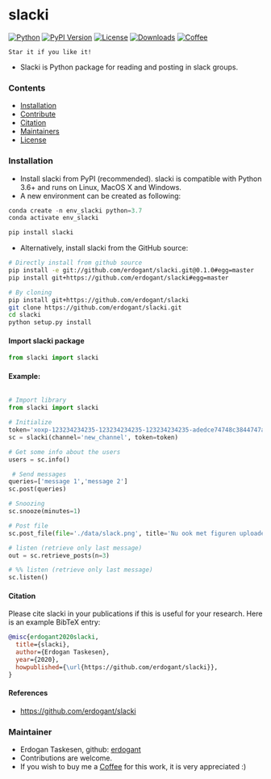 # slacki

[![Python](https://img.shields.io/pypi/pyversions/slacki)](https://img.shields.io/pypi/pyversions/slacki)
[![PyPI Version](https://img.shields.io/pypi/v/slacki)](https://pypi.org/project/slacki/)
[![License](https://img.shields.io/badge/license-MIT-green.svg)](https://github.com/erdogant/slacki/blob/master/LICENSE)
[![Downloads](https://pepy.tech/badge/slacki/)](https://pepy.tech/project/slacki/)
[![Coffee](https://img.shields.io/badge/coffee-black-grey.svg)](https://erdogant.github.io/donate/?currency=USD&amount=5)

	Star it if you like it!

* Slacki is Python package for reading and posting in slack groups.

### Contents
- [Installation](#-installation)
- [Contribute](#-contribute)
- [Citation](#-citation)
- [Maintainers](#-maintainers)
- [License](#-copyright)

### Installation
* Install slacki from PyPI (recommended). slacki is compatible with Python 3.6+ and runs on Linux, MacOS X and Windows. 
* A new environment can be created as following:

```python
conda create -n env_slacki python=3.7
conda activate env_slacki
```

```bash
pip install slacki
```

* Alternatively, install slacki from the GitHub source:
```bash
# Directly install from github source
pip install -e git://github.com/erdogant/slacki.git@0.1.0#egg=master
pip install git+https://github.com/erdogant/slacki#egg=master

# By cloning
pip install git+https://github.com/erdogant/slacki
git clone https://github.com/erdogant/slacki.git
cd slacki
python setup.py install
```  

#### Import slacki package
```python
from slacki import slacki
```

#### Example:
```python

# Import library
from slacki import slacki

# Initialize
token='xoxp-123234234235-123234234235-123234234235-adedce74748c3844747aed48499bb'
sc = slacki(channel='new_channel', token=token)

# Get some info about the users
users = sc.info()

 # Send messages
queries=['message 1','message 2']
sc.post(queries)

# Snoozing
sc.snooze(minutes=1)

# Post file
sc.post_file(file='./data/slack.png', title='Nu ook met figuren uploaden :)')

# listen (retrieve only last message)
out = sc.retrieve_posts(n=3)

# %% listen (retrieve only last message)
sc.listen()

```


#### Citation
Please cite slacki in your publications if this is useful for your research. Here is an example BibTeX entry:
```BibTeX
@misc{erdogant2020slacki,
  title={slacki},
  author={Erdogan Taskesen},
  year={2020},
  howpublished={\url{https://github.com/erdogant/slacki}},
}
```

#### References
* https://github.com/erdogant/slacki

### Maintainer
* Erdogan Taskesen, github: [erdogant](https://github.com/erdogant)
* Contributions are welcome.
* If you wish to buy me a <a href="https://erdogant.github.io/donate/?currency=USD&amount=5">Coffee</a> for this work, it is very appreciated :)
